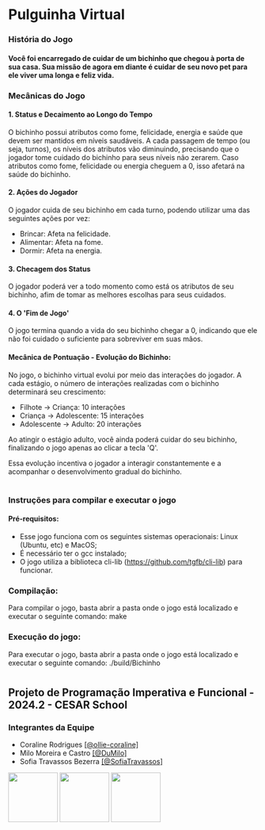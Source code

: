 <h1>Pulguinha Virtual</h1>

<h3>História do Jogo</h3>

#### Você foi encarregado de cuidar de um bichinho que chegou à porta de sua casa. Sua missão de agora em diante é cuidar de seu novo pet para ele viver uma longa e feliz vida.

<h3>Mecânicas do Jogo</h3>

#### 1. Status e Decaimento ao Longo do Tempo

O bichinho possui atributos como fome, felicidade, energia e saúde que devem ser mantidos em níveis saudáveis. A cada passagem de tempo (ou seja, turnos), os níveis dos atributos vão diminuindo, precisando que o jogador tome cuidado do bichinho para seus níveis não zerarem. Caso atributos como fome, felicidade ou energia cheguem a 0, isso afetará na saúde do bichinho.

#### 2. Ações do Jogador

O jogador cuida de seu bichinho em cada turno, podendo utilizar uma das seguintes ações por vez:

- Brincar: Afeta na felicidade.
- Alimentar: Afeta na fome.
- Dormir: Afeta na energia.

#### 3. Checagem dos Status

O jogador poderá ver a todo momento como está os atributos de seu bichinho, afim de tomar as melhores escolhas para seus cuidados.

#### 4. O 'Fim de Jogo'

O jogo termina quando a vida do seu bichinho chegar a 0, indicando que ele não foi cuidado o suficiente para sobreviver em suas mãos.

#### Mecânica de Pontuação - Evolução do Bichinho:

No jogo, o bichinho virtual evolui por meio das interações do jogador. A cada estágio, o número de interações realizadas com o bichinho determinará seu crescimento:

- Filhote → Criança: 10 interações
- Criança → Adolescente: 15 interações
- Adolescente → Adulto: 20 interações

Ao atingir o estágio adulto, você ainda poderá cuidar do seu bichinho, finalizando o jogo apenas ao clicar a tecla 'Q'.

Essa evolução incentiva o jogador a interagir constantemente e a acompanhar o desenvolvimento gradual do bichinho.

#

### Instruções para compilar e executar o jogo

#### Pré-requisitos: 

- Esse jogo funciona com os seguintes sistemas operacionais: Linux (Ubuntu, etc) e MacOS;
- É necessário ter o gcc instalado;
- O jogo utiliza a biblioteca cli-lib (https://github.com/tgfb/cli-lib) para funcionar.

### Compilação:

Para compilar o jogo, basta abrir a pasta onde o jogo está localizado e executar o seguinte comando: make

### Execução do jogo:

Para executar o jogo, basta abrir a pasta onde o jogo está localizado e executar o seguinte comando: ./build/Bichinho

#

## Projeto de Programação Imperativa e Funcional - 2024.2 - CESAR School
<h3>Integrantes da Equipe</h3>

<ul>
  <li>Coraline Rodrigues <a href="https://github.com/ollie-coraline">[@ollie-coraline]</a></li>
<li>Milo Moreira e Castro <a href="https://github.com/DuMilo">[@DuMilo]</a></li> 
<li>Sofia Travassos Bezerra <a href="https://github.com/SofiaTravassos">[@SofiaTravassos]</a></li>
</ul>
<div><img src="https://avatars.githubusercontent.com/u/133171049?v=4" width=100px height=100px>
  <img src="https://avatars.githubusercontent.com/u/132294227?v=4" width=100px height=100px>
  <img src="https://avatars.githubusercontent.com/u/164456593?v=4" width=100px height=100px>  
</div>

